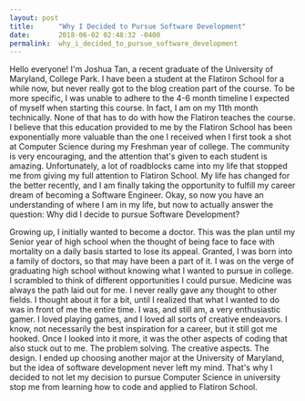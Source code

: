 ```yaml
---
layout: post
title:      "Why I Decided to Pursue Software Development"
date:       2018-06-02 02:48:32 -0400
permalink:  why_i_decided_to_pursue_software_development
---
```




Hello everyone!  I'm Joshua Tan, a recent graduate of the University of Maryland, College Park.  I have been a student at the Flatiron School for a while now, but never really got to the blog creation part of the course.  To be more specific, I was unable to adhere to the 4-6 month timeline I expected of myself when starting this course.  In fact, I am on my 11th month technically.  None of that has to do with how the Flatiron teaches the course.  I believe that this education provided to me by the Flatiron School has been exponentially more valuable than the one I received when I first took a shot at Computer Science during my Freshman year of college.  The community is very encouraging, and the attention that's given to each student is amazing.  Unfortunately, a lot of roadblocks came into my life that stopped me from giving my full attention to Flatiron School.  My life has changed for the better recently, and I am finally taking the opportunity to fulfill my career dream of becoming a Software Engineer.  Okay, so now you have an understanding of where I am in my life, but now to actually answer the question: Why did I decide to pursue Software Development?



Growing up, I initially wanted to become a doctor.  This was the plan until my Senior year of high school when the thought of being face to face with mortality on a daily basis started to lose its appeal.  Granted, I was born into a family of doctors, so that may have been a part of it.  I was on the verge of graduating high school without knowing what I wanted to pursue in college.  I scrambled to think of different opportunities I could pursue.  Medicine was always the path laid out for me.  I never really gave any thought to other fields.  I thought about it for a bit, until I realized that what I wanted to do was in front of me the entire time.  I was, and still am, a very enthusiastic gamer.  I loved playing games, and I loved all sorts of creative endeavors.  I know, not necessarily the best inspiration for a career, but it still got me hooked.  Once I looked into it more, it was the other aspects of coding that also stuck out to me.  The problem solving.  The creative aspects.  The design.  I ended up choosing another major at the University of Maryland, but the idea of software development never left my mind.  That's why I decided to not let my decision to pursue Computer Science in university stop me from learning how to code and applied to Flatiron School.  
